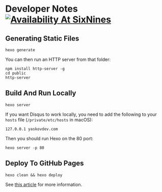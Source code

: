 # Developer Notes [![Availability At SixNines](http://www.sixnines.io/b/0e54)](http://www.sixnines.io/h/0e54)

## Generating Static Files

```shell
hexo generate
```

You can then run an HTTP server from that folder:

```shell
npm install http-server -g
cd public
http-server
```

## Build And Run Locally

```shell
hexo server
```

If you want Disqus to work locally, you need to add the following to your `hosts` file (`/private/etc/hosts` in macOS):

```text
127.0.0.1 yaskovdev.com
```

Then you should run Hexo on the 80 port:

```shell
hexo server -p 80
```

## Deploy To GitHub Pages

```shell
hexo clean && hexo deploy
```

See [this article](https://hexo.io/docs/one-command-deployment#Git) for more information.
